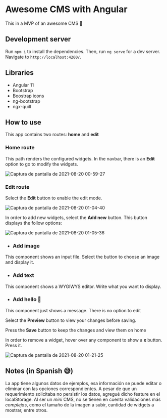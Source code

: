 # Awesome CMS with Angular
This in a MVP of an awesome CMS 🔧

## Development server

Run `npm i` to install the dependencies. Then, run `ng serve` for a dev server. Navigate to `http://localhost:4200/`.

## Libraries

- Angular 11 
- Bootstrap
- Boostrap icons
- ng-bootstrap
- ngx-quill

## How to use

This app contains two routes: **home** and **edit**

### Home route

This path renders the configured widgets. In the navbar, there is an **Edit** option to go to modify the widgets.

![Captura de pantalla de 2021-08-20 00-59-27](https://user-images.githubusercontent.com/14263134/130188506-2b2df8f4-12d1-41ea-b574-03deb17642e5.png)

### Edit route

Select the **Edit** button to enable the edit mode. 

![Captura de pantalla de 2021-08-20 01-04-40](https://user-images.githubusercontent.com/14263134/130188564-d868833e-b2f8-47bb-9ced-1fc042051411.png)

In order to add new widgets, select the **Add new** button. This button displays the follow options:

![Captura de pantalla de 2021-08-20 01-05-36](https://user-images.githubusercontent.com/14263134/130188579-3cebd69c-21c3-4d6e-a95b-a0c992ecd77a.png)

- ### Add image

This component shows an input file. Select the button to choose an image and display it.

- ### Add text

This component shows a WYGIWYS editor. Write what you want to display.

- ### Add hello 🙂

This component just shows a message. There is no option to edit

Select the **Preview** button to view your changes before saving. 

Press the **Save** button to keep the changes and view them on home

In order to remove a widget, hover over any component to show a **x** button. Press it.

![Captura de pantalla de 2021-08-20 01-21-25](https://user-images.githubusercontent.com/14263134/130189209-165f4bee-3083-43c1-9b38-8ccbdfcc8d3a.png)

## Notes (in Spanish 😅)

La app tiene algunos datos de ejemplos, esa información se puede editar o eliminar con las opciones correspondientes. A pesar de que un requerimiento solicitaba no persistir los datos, agregué dicho feature en el localStorage. Al ser un *mini* CMS, no se tienen en cuenta validaciones más *complejas*, como el tamaño de la imagen a subir, cantidad de widgets a mostrar, entre otros.


